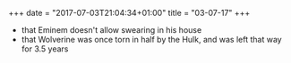 +++
date = "2017-07-03T21:04:34+01:00"
title = "03-07-17"
+++

* that Eminem doesn't allow swearing in his house
* that Wolverine was once torn in half by the Hulk, and was left that way for 3.5 years
